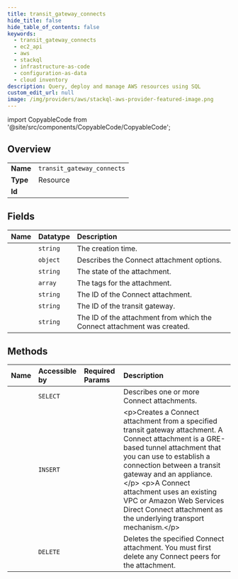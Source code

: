 ```yaml
---
title: transit_gateway_connects
hide_title: false
hide_table_of_contents: false
keywords:
  - transit_gateway_connects
  - ec2_api
  - aws    
  - stackql
  - infrastructure-as-code
  - configuration-as-data
  - cloud inventory
description: Query, deploy and manage AWS resources using SQL
custom_edit_url: null
image: /img/providers/aws/stackql-aws-provider-featured-image.png
---
```


import CopyableCode from '@site/src/components/CopyableCode/CopyableCode';




## Overview
<table><tbody>
<tr><td><b>Name</b></td><td><code>transit_gateway_connects</code></td></tr>
<tr><td><b>Type</b></td><td>Resource</td></tr>
<tr><td><b>Id</b></td><td><CopyableCode code="aws.ec2_api.transit_gateway_connects" /></td></tr>
</tbody></table>

## Fields
| Name | Datatype | Description |
|:-----|:---------|:------------|
| <CopyableCode code="creationTime" /> | `string` | The creation time. |
| <CopyableCode code="options" /> | `object` | Describes the Connect attachment options. |
| <CopyableCode code="state" /> | `string` | The state of the attachment. |
| <CopyableCode code="tagSet" /> | `array` | The tags for the attachment. |
| <CopyableCode code="transitGatewayAttachmentId" /> | `string` | The ID of the Connect attachment. |
| <CopyableCode code="transitGatewayId" /> | `string` | The ID of the transit gateway. |
| <CopyableCode code="transportTransitGatewayAttachmentId" /> | `string` | The ID of the attachment from which the Connect attachment was created. |
## Methods
| Name | Accessible by | Required Params | Description |
|:-----|:--------------|:----------------|:------------|
| <CopyableCode code="transit_gateway_connects_Describe" /> | `SELECT` | <CopyableCode code="region" /> | Describes one or more Connect attachments. |
| <CopyableCode code="transit_gateway_connect_Create" /> | `INSERT` | <CopyableCode code="Options, TransportTransitGatewayAttachmentId, region" /> | &lt;p&gt;Creates a Connect attachment from a specified transit gateway attachment. A Connect attachment is a GRE-based tunnel attachment that you can use to establish a connection between a transit gateway and an appliance.&lt;/p&gt; &lt;p&gt;A Connect attachment uses an existing VPC or Amazon Web Services Direct Connect attachment as the underlying transport mechanism.&lt;/p&gt; |
| <CopyableCode code="transit_gateway_connect_Delete" /> | `DELETE` | <CopyableCode code="TransitGatewayAttachmentId, region" /> | Deletes the specified Connect attachment. You must first delete any Connect peers for the attachment. |
